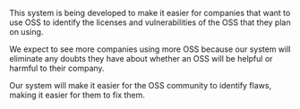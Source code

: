This system is being developed to make it easier for companies that want to use OSS to identify the licenses and vulnerabilities of the OSS that they plan on using.

We expect to see more companies using more OSS because our system will eliminate any doubts they have about whether an OSS will be helpful or harmful to their company.

Our system will make it easier for the OSS community to identify flaws, making it easier for them to fix them.
